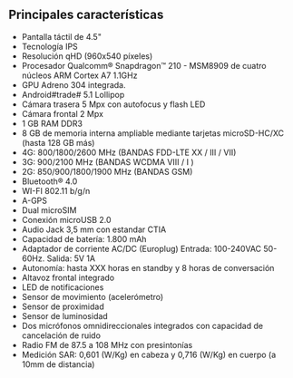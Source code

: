 ## Principales características

- Pantalla táctil de 4.5"
- Tecnología IPS
- Resolución qHD (960x540 píxeles)
- Procesador Qualcomm® Snapdragon™ 210 - MSM8909 de cuatro núcleos ARM Cortex A7 1.1GHz
- GPU Adreno 304 integrada.
- Android#trade# 5.1 Lollipop
- Cámara trasera 5 Mpx con autofocus y flash LED
- Cámara frontal 2 Mpx
- 1 GB RAM DDR3
- 8 GB de memoria interna ampliable mediante tarjetas microSD-HC/XC (hasta 128 GB más)
- 4G: 800/1800/2600 MHz (BANDAS FDD-LTE XX / III / VII)
- 3G: 900/2100 MHz (BANDAS WCDMA VIII / I )
- 2G: 850/900/1800/1900 MHz (BANDAS GSM)
- Bluetooth® 4.0
- WI-FI 802.11 b/g/n
- A-GPS
- Dual microSIM
- Conexión microUSB 2.0
- Audio Jack 3,5 mm con estandar CTIA
- Capacidad de batería: 1.800 mAh
- Adaptador de corriente AC/DC (Europlug) Entrada: 100-240VAC 50-60Hz. Salida: 5V 1A
- Autonomía: hasta XXX horas en standby y 8 horas de conversación
- Altavoz frontal integrado
- LED de notificaciones
- Sensor de movimiento (acelerómetro)
- Sensor de proximidad
- Sensor de luminosidad
- Dos micrófonos omnidireccionales integrados con capacidad de cancelación de ruido
- Radio FM de 87.5 a 108 MHz con presintonías
- Medición SAR: 0,601 (W/Kg) en cabeza y 0,716 (W/Kg) en cuerpo (a 10mm de distancia)

